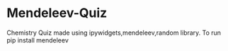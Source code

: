 # Mendeleev-Quiz
Chemistry Quiz made using ipywidgets,mendeleev,random library.
To run pip install mendeleev
